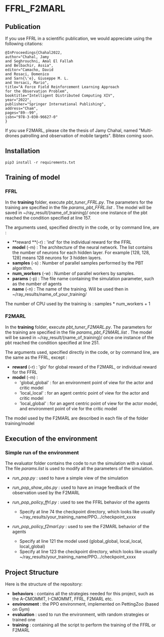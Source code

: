 # FFRL_F2MARL

## Publication

If you use FFRL in a scientific publication, we would appreciate using the following citations:

```
@InProceedings{Chahal2022,
author="Chahal, Jamy
and Seghrouchni, Amal El Fallah
and Belbachir, Assia",
editor="Camacho, David
and Rosaci, Domenico
and Sarn{\'e}, Giuseppe M. L.
and Versaci, Mario",
title="A Force Field Reinforcement Learning Approach for the Observation Problem",
booktitle="Intelligent Distributed Computing XIV",
year="2022",
publisher="Springer International Publishing",
address="Cham",
pages="89--99",
isbn="978-3-030-96627-0"
}
```

If you use F2MARL, please cite the thesis of Jamy Chahal, named "Multi-drones patrolling and observation of mobile targets". Bibtex coming soon. 

## Installation

`pip3 install -r requirements.txt`

## Training of model

### FFRL

In the **training** folder, execute *pbt_tuner_FFRL.py*. The parameters for the training are specified in the file *params_pbt_FFRL.list* . The model will be saved in ~/ray_result/{name_of_training}/ once one instance of the pbt reached the condition specified at line 157.

The arguments used, specified directly in the code, or by command line, are : 

* **reward **(-r) : 'ind' for the individual reward for the FFRL
* **model** (-m) : The architecture of the neural network. The list contains the number of neurons for each hidden layer. For example [128, 128, 128] means 128 neurons for 3 hidden layers.
* **samples** (-s) : Number of parallel samples performed by the PBT algorithm. 
* **num_workers** (-w) : Number of parallel workers by samples. 
* **params** (-p) : The file name containing the simulation parameter, such as the number of agents
* **name** (-n) : The name of the training. Will be used then in ~/ray_results/name_of_your_training/

The number of CPU used by the training is : samples * num_workers + 1

### F2MARL

In the **training** folder, execute *pbt_tuner_F2MARL.py*. The parameters for the training are specified in the file *params_pbt_F2MARL.list* . The model will be saved in ~/ray_result/{name_of_training}/ once one instance of the pbt reached the condition specified at line 251.

The arguments used, specified directly in the code, or by command line, are the same as the FFRL, except : 

* **reward** (-r) : 'glo' for global reward of the F2MARL, or individual reward for the FFRL
* **model** (-m) : 
  * 'global_global' : for an environment point of view for the actor and critic model
  * 'local_local' : for an agent centric point of view for the actor and critic model
  * 'local_global' : for an agent centric point of view for the actor model, and environment point of vie for the critic model 

The model used by the F2MARL are described in each file of the folder training/model

## Execution of the environment

### Simple run of the environment 

The evaluator folder contains the code to run the simulation with a visual. The file *params.list* is used to modify all the parameters of the simulation.

* *run_pop.py* : used to have a simple view of the simulation

* *run_pop_show_obs.py* : used to have an image feedback of the observation used by the F2MARL
* *run_pop_policy_ffrl.py* : used to see the FFRL behavior of the agents
  * Specify at line 74 the checkpoint directory, which looks like usually ~/ray_results/your_training_name/PPO.../checkpoint_xxxx

* *run_pop_policy_f2marl.py* : used to see the F2MARL behavior of the agents
  * Specify at line 121 the model used (global_global, local_local, local_global)
  * Specify at line 123 the checkpoint directory, which looks like usually ~/ray_results/your_training_name/PPO.../checkpoint_xxxx




## Project Structure

Here is the structure of the repository: 

* **behaviors** : contains all the strategies needed for this project, such as the A-CMOMMT, I-CMOMMT, FFRL, F2MARL etc. 
* **environment** : the PPO environment, implemented on PettingZoo (based on Gym)
* **evaluation** : used to run the environment, with random strategies or trained one 
* **training** : containing all the script to perform the training of the FFRL or F2MARL
